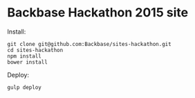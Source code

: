 # Backbase Hackathon 2015 site

Install:

```
git clone git@github.com:Backbase/sites-hackathon.git
cd sites-hackathon
npm install
bower install
```

Deploy:

```
gulp deploy
```
